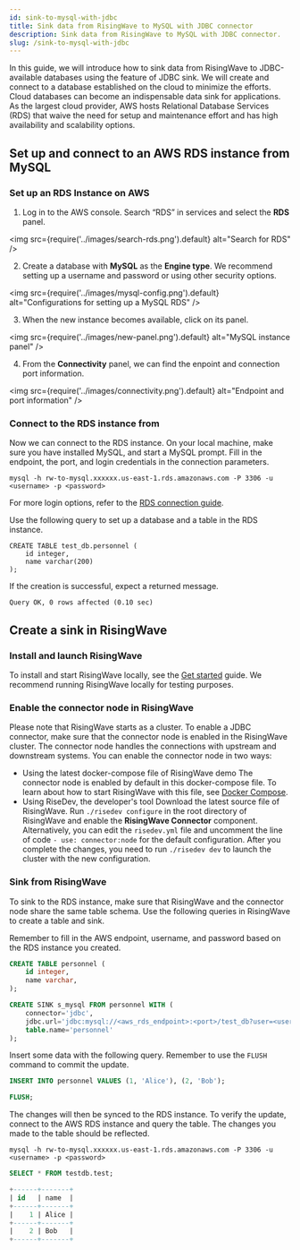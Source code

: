 ```yaml
---
id: sink-to-mysql-with-jdbc
title: Sink data from RisingWave to MySQL with JDBC connector
description: Sink data from RisingWave to MySQL with JDBC connector.
slug: /sink-to-mysql-with-jdbc
---
```


In this guide, we will introduce how to sink data from RisingWave to JDBC-available databases using the feature of JDBC sink. We will create and connect to a database established on the cloud to minimize the efforts. Cloud databases can become an indispensable data sink for applications. As the largest cloud provider, AWS hosts Relational Database Services (RDS) that waive the need for setup and maintenance effort and has high availability and scalability options.

## Set up and connect to an AWS RDS instance from MySQL

### Set up an RDS Instance on AWS

1. Log in to the AWS console. Search “RDS” in services and select the **RDS** panel.

<img
  src={require('../images/search-rds.png').default}
  alt="Search for RDS"
/>

2. Create a database with **MySQL** as the **Engine type**. We recommend setting up a username and password or using other security options.

<img
  src={require('../images/mysql-config.png').default}
  alt="Configurations for setting up a MySQL RDS"
/>

3. When the new instance becomes available, click on its panel. 

<img
  src={require('../images/new-panel.png').default}
  alt="MySQL instance panel"
/>

4. From the **Connectivity** panel, we can find the enpoint and connection port information.

<img
  src={require('../images/connectivity.png').default}
  alt="Endpoint and port information"
/>

### Connect to the RDS instance from 

Now we can connect to the RDS instance. On your local machine, make sure you have installed MySQL, and start a MySQL prompt. Fill in the endpoint, the port, and login credentials in the connection parameters. 

```terminal
mysql -h rw-to-mysql.xxxxxx.us-east-1.rds.amazonaws.com -P 3306 -u <username> -p <password>
```

For more login options, refer to the [RDS connection guide](https://docs.aws.amazon.com/AmazonRDS/latest/UserGuide/USER_ConnectToInstance.html).

Use the following query to set up a database and a table in the RDS instance.

```mysql
CREATE TABLE test_db.personnel (
	id integer,
	name varchar(200)
);
```

If the creation is successful, expect a returned message.

```mysql
Query OK, 0 rows affected (0.10 sec)
```

## Create a sink in RisingWave

### Install and launch RisingWave

To install and start RisingWave locally, see the [Get started](/get-started.md) guide. We recommend running RisingWave locally for testing purposes. 


### Enable the connector node in RisingWave

 Please note that RisingWave starts as a cluster. To enable a JDBC connector, make sure that the connector node is enabled in the RisingWave cluster. The connector node handles the connections with upstream and downstream systems. You can enable the connector node in two ways:
 - Using the latest docker-compose file of RisingWave demo
   The connector node is enabled by default in this docker-compose file. To learn about how to start RisingWave with this file, see [Docker Compose](../deploy/risingwave-docker-compose.md). 
 - Using RiseDev, the developer's tool
   Download the latest source file of RisingWave. Run `./risedev configure` in the root directory of RisingWave and enable the **RisingWave Connector** component. Alternatively, you can edit the `risedev.yml` file and uncomment the line of code `- use: connector:node` for the default configuration. After you complete the changes, you need to run `./risedev dev` to launch the cluster with the new configuration.


### Sink from RisingWave

To sink to the RDS instance, make sure that RisingWave and the connector node share the same table schema. Use the following queries in RisingWave to create a table and sink.

Remember to fill in the AWS endpoint, username, and password based on the RDS instance you created. 

```sql
CREATE TABLE personnel (
	id integer,
	name varchar,
);

CREATE SINK s_mysql FROM personnel WITH (
	connector='jdbc',
	jdbc.url='jdbc:mysql://<aws_rds_endpoint>:<port>/test_db?user=<username>&password=<password>',
	table.name='personnel'
);
```

Insert some data with the following query. Remember to use the `FLUSH` command to commit the update.

```sql
INSERT INTO personnel VALUES (1, 'Alice'), (2, 'Bob');

FLUSH;
```

The changes will then be synced to the RDS instance. To verify the update, connect to the AWS RDS instance and query the table. The changes you made to the table should be reflected.

```terminal
mysql -h rw-to-mysql.xxxxxx.us-east-1.rds.amazonaws.com -P 3306 -u <username> -p <password>
```

```sql
SELECT * FROM testdb.test;

+------+-------+
| id   | name  |
+------+-------+
|    1 | Alice |
+------+-------+
|    2 | Bob   |
+------+-------+
```

